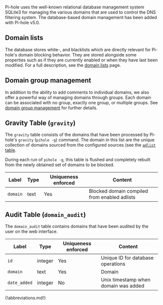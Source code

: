 Pi-hole uses the well-known relational database management system SQLite3 for managing the various domains that are used to control the DNS filtering system. The database-based domain management has been added with Pi-hole v5.0.

## Domain lists
The database stores white-, and blacklists which are directly relevant for Pi-hole's domain blocking behavior. They are stored alongside some properties such as if they are currently enabled or when they have last been modified. For a full description, see the [domain lists](lists.md) page.

## Domain group management
In addition to the ability to add comments to individual domains, we also offer a powerful way of managing domains through groups. Each domain can be associated with no group, exactly one group, or multiple groups. See [domain group management](groups.md) for further details.

## Gravity Table (`gravity`)
The `gravity` table consists of the domains that have been processed by Pi-hole's `gravity` (`pihole -g`) command. The domain in this list are the unique collection of domains sourced from the configured sources (see the [`adlist` table](lists.md#adlist-table-adlist).

During each run of `pihole -g`, this table is flushed and completely rebuilt from the newly obtained set of domains to be blocked.

Label | Type | Uniqueness enforced | Content
----- | ---- | ------------------- | --------
`domain` | text | Yes | Blocked domain compiled from enabled adlists

## Audit Table (`domain_audit`)
The `domain_audit` table contains domains that have been audited by the user on the web interface.

Label | Type | Uniqueness enforced | Content
----- | ---- | ------------------- | --------
`id` | integer | Yes | Unique ID for database operations
`domain` | text | Yes | Domain
`date_added` | integer | No | Unix timestamp when domain was added

{!abbreviations.md!}
